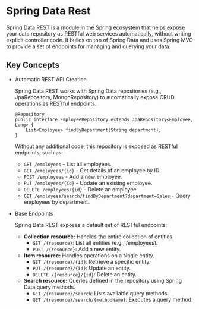 # Spring Data Rest

Spring Data REST is a module in the Spring ecosystem that helps expose your data repository as RESTful web services automatically, without writing explicit controller code. It builds on top of Spring Data and uses Spring MVC to provide a set of endpoints for managing and querying your data.

## Key Concepts

* Automatic REST API Creation

    Spring Data REST works with Spring Data repositories (e.g., JpaRepository, MongoRepository) to automatically expose CRUD operations as RESTful endpoints.

    ```
    @Repository
    public interface EmployeeRepository extends JpaRepository<Employee, Long> {
        List<Employee> findByDepartment(String department);
    }
    ```

    Without any additional code, this repository is exposed as RESTful endpoints, such as:

    * `GET /employees` - List all employees. 
    * `GET /employees/{id}` - Get details of an employee by ID.
    * `POST /employees` - Add a new employee.
    * `PUT /employees/{id}` - Update an existing employee.
    * `DELETE /employees/{id}` - Delete an employee.
    * `GET /employees/search/findByDepartment?department=Sales` - Query employees by department.

* Base Endpoints

  Spring Data REST exposes a default set of RESTful endpoints:

    * **Collection resource:** Handles the entire collection of entities.
      * `GET /{resource}`: List all entities (e.g., /employees).
      * `POST /{resource}`: Add a new entity.
    * **Item resource:** Handles operations on a single entity.
      * `GET /{resource}/{id}`: Retrieve a specific entity.
      * `PUT /{resource}/{id}`: Update an entity.
      * `DELETE /{resource}/{id}`: Delete an entity.
    * **Search resource:** Queries defined in the repository using Spring Data query methods.
      * `GET /{resource}/search`: Lists available query methods.
      * `GET /{resource}/search/{methodName}`: Executes a query method.